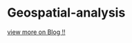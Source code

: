 # Geospatial-analysis


[view more on Blog !!](https://sirwilliam254.github.io/flexible-jekyll/INTERACTIVE-MAP/)
